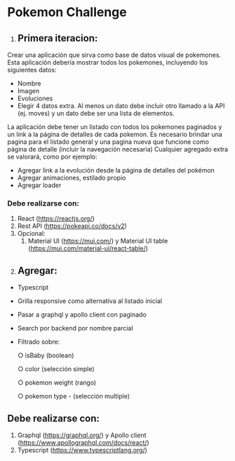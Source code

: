 # Pokemon Challenge

1. ## Primera iteracion:

Crear una aplicación que sirva como base de datos visual de pokemones. Esta aplicación
debería mostrar todos los pokemones, incluyendo los siguientes datos:

- Nombre
- Imagen
- Evoluciones
- Elegir 4 datos extra. Al menos un dato debe incluir otro llamado a la API (ej. moves)
  y un dato debe ser una lista de elementos.

La aplicación debe tener un listado con todos los pokemones paginados y un link a la
página de detalles de cada pokemon. Es necesario brindar una pagina para el listado
general y una pagina nueva que funcione como página de detalle (incluir la navegación
necesaria) Cualquier agregado extra se valorará, como por ejemplo:

- Agregar link a la evolución desde la página de detalles del pokémon
- Agregar animaciones, estilado propio
- Agregar loader

### Debe realizarse con:

1. React (https://reactjs.org/)
2. Rest API (https://pokeapi.co/docs/v2)
3. Opcional:
   1. Material UI (https://mui.com/) y Material UI table
      (https://mui.com/material-ui/react-table/)

2) ## Agregar:

- Typescript
- Grilla responsive como alternativa al listado inicial
- Pasar a graphql y apollo client con paginado
- Search por backend por nombre parcial
- Filtrado sobre:

  ○ isBaby (boolean)

  ○ color (selección simple)

  ○ pokemon weight (rango)

  ○ pokemon type - (selección multiple)

## Debe realizarse con:

1. Graphql (https://graphql.org/) y Apollo client
   (https://www.apollographql.com/docs/react/)
2. Typescript (https://www.typescriptlang.org/)
